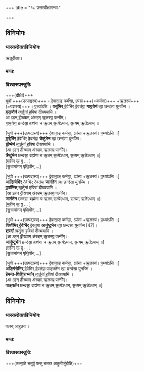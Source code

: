 +++
title = "१८ उत्तरदीक्षामन्त्राः"

+++
## विनियोगः
### भास्करोक्तविनियोगः
ऋतुदीक्षाः।

### मन्त्रः

### विश्वासप्रस्तुतिः

+++(दीक्षे!)+++  
भुवो॑ +++(उत्पद्यस्व)+++ - दे॒वाना॒ङ् कर्म॑णा॒, ऽप॑सा+++(=कर्मणा)+++ +ऋ॒तस्य॑+++(=यज्ञस्य)+++। प॒थ्या॑ऽसि ।
**वसु॑भिर्** दे॒वेभि॑र् दे॒वत॑या॒ **गाय॒त्रेण॑** त्वा॒ छन्द॑सा युनज्मि ।  
**व॒स॒न्तेन॑** त्व॒र्तुना॑ ह॒विषा॑ दीख्षयामि ।  
आ ऽहन् दी॒ख्षाम् अ॑रुहम् ऋ॒तस्य॒ पत्नी᳚म्।  
गा॒य॒त्रेण॒ छन्द॑सा॒ ब्रह्म॑णा च ऋ॒तम् स॒त्ये॑ऽधाम्, स॒त्यम् ऋ॒ते॑ऽधाम् ॥
<div class="js_include" url="/devaH/hindukaH/lokAntaram/Rk/mahIm_U_Shu/"  newLevelForH1="2" includeTitle="true"> </div>  

[भुवो॑ +++(उत्पद्यस्व)+++ दे॒वाना॒ङ् कर्म॑णा॒, ऽप॑सा +ऋ॒तस्य॑। प॒थ्या॑ऽसि ।]  
**रु॒द्रेभि॑र्** दे॒वेभि॑र् दे॒वत॑या॒ **त्रैष्टु॑भेन** त्वा॒ छन्द॑सा युनज्मि।  
**ग्री॒ष्मेण॑** त्व॒र्तुना॑ ह॒विषा॑ दीख्षयामि ।  
[आ ऽहन् दी॒ख्षाम् अ॑रुहम् ऋ॒तस्य॒ पत्नी᳚म्।  
**त्रैष्टु॑भेन** छन्द॑सा॒ ब्रह्म॑णा च ऋ॒तम् स॒त्ये॑ऽधाम्, स॒त्यम् ऋ॒ते॑ऽधाम् ॥]  
[म॒हीम् ऊ॒ षु … ]  
[सु॒त्रामा॑णम् पृथि॒वीन् …]

[भुवो॑ +++(उत्पद्यस्व)+++ दे॒वाना॒ङ् कर्म॑णा॒, ऽप॑सा +ऋ॒तस्य॑। प॒थ्या॑ऽसि ।]  
**आदि॒त्येभि॑र्** दे॒वेभि॑र् दे॒वत॑या॒ **जाग॑तेन** त्वा॒ छन्द॑सा युनज्मि ।  
**व॒र्षाभि॑स्** त्व॒र्तुना॑ ह॒विषा॑ दीख्षयामि ।  
[आ ऽहन् दी॒ख्षाम् अ॑रुहम् ऋ॒तस्य॒ पत्नी᳚म्।  
**जाग॑तेन** छन्द॑सा॒ ब्रह्म॑णा च ऋ॒तम् स॒त्ये॑ऽधाम्, स॒त्यम् ऋ॒ते॑ऽधाम् ॥]  
[म॒हीम् ऊ॒ षु … ]  
[सु॒त्रामा॑णम् पृथि॒वीन् …]

[भुवो॑ +++(उत्पद्यस्व)+++ दे॒वाना॒ङ् कर्म॑णा॒, ऽप॑सा +ऋ॒तस्य॑। प॒थ्या॑ऽसि ।]  
**विश्वे॑भिर् दे॒वेभि॑र्** दे॒वत॒या **आनु॑ष्टुभेन** त्वा॒ छन्द॑सा युनज्मि [47]।  
**श॒रदा᳚** त्व॒र्तुना॑ ह॒विषा॑ दीख्षयामि ।  
[आ ऽहन् दी॒ख्षाम् अ॑रुहम् ऋ॒तस्य॒ पत्नी᳚म्।  
**आनु॑ष्टुभेन** छन्द॑सा॒ ब्रह्म॑णा च ऋ॒तम् स॒त्ये॑ऽधाम्, स॒त्यम् ऋ॒ते॑ऽधाम् ॥]  
[म॒हीम् ऊ॒ षु … ]  
[सु॒त्रामा॑णम् पृथि॒वीन् …]

[भुवो॑ +++(उत्पद्यस्व)+++ दे॒वाना॒ङ् कर्म॑णा॒, ऽप॑सा +ऋ॒तस्य॑। प॒थ्या॑ऽसि ।]  
**अङ्गि॑रोभिर्** दे॒वेभि॑र् दे॒वत॑या॒ पाङ्क्ते॑न त्वा॒ छन्द॑सा युनज्मि ।  
**हेमन्त-शिशि॒राभ्या᳚न्** त्व॒र्तुना॑॑ ह॒विषा॑ दीख्षयामि ।  
[आ ऽहन् दी॒ख्षाम् अ॑रुहम् ऋ॒तस्य॒ पत्नी᳚म्।  
**पाङ्क्ते॑न** छन्द॑सा॒ ब्रह्म॑णा च ऋ॒तम् स॒त्ये॑ऽधाम्, स॒त्यम् ऋ॒ते॑ऽधाम् ॥]  

<div class="js_include" url="/devaH/hindukaH/lokAntaram/Rk/mahIm_U_Shu/"  newLevelForH1="2" includeTitle="true"> </div>  

## विनियोगः
### भास्करोक्तविनियोगः
पत्स्व् आहुतयः।

### मन्त्रः

### विश्वासप्रस्तुतिः

+++(उत्सृष्टे चतुर्षु पत्सु चतस्र आहुतीर्जुहोति)+++  

<div class="js_include" url="/vedAH_yajuH/taittirIyam/saMhitA/sarva-prastutiH/yajuH/1/1/11_ashvamedhaH/12_ashvanAmavAchanAdyangamantrAH/iha_dhRtiH.md"  newLevelForH1="2" includeTitle="false"> </div>  
